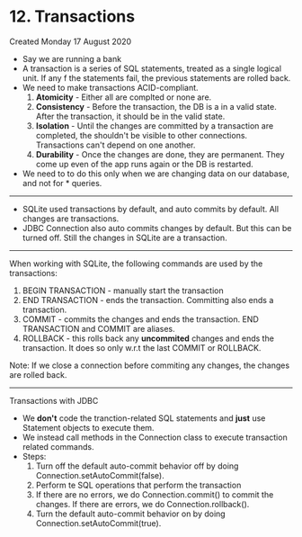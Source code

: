 # 12. Transactions
Created Monday 17 August 2020


* Say we are running a bank
* A transaction is a series of SQL statements, treated as a single logical unit. If any f the statements fail, the previous statements are rolled back.
* We need to make transactions ACID-compliant.
	1. **Atomicity** - Either all are complted or none are.
	2. **Consistency** - Before the transaction, the DB is a in a valid state. After the transaction, it should be in the valid state.
	3. **Isolation** - Until the changes are committed by a transaction are completed, the shouldn't be visible to other connections. Transactions can't depend on one another.
	4. **Durability** - Once the changes are done, they are permanent. They come up even of the app runs again or the DB is restarted.
* We need to to do this only when we are changing data on our database, and not for * queries.


*****


* SQLite used transactions by default, and auto commits by default. All changes are transactions.
* JDBC Connection also auto commits changes by default. But this can be turned off. Still the changes in SQLite are a transaction.


*****

When working with SQLite, the following commands are used by the transactions:

1. BEGIN TRANSACTION - manually start the transaction
2. END TRANSACTION - ends the transaction. Committing also ends a transaction.
3. COMMIT - commits the changes and ends the transaction. END TRANSACTION and COMMIT are aliases.
4. ROLLBACK - this rolls back any **uncommited** changes and ends the transaction. It does so only w.r.t the last COMMIT or ROLLBACK.

Note: If we close a connection before commiting any changes, the changes are rolled back.

*****

Transactions with JDBC

* We **don't** code the tranction-related SQL statements and **just** use Statement objects to execute them.
* We instead call methods in the Connection class to execute transaction related commands.
* Steps:
	1. Turn off the default auto-commit behavior off by doing Connection.setAutoCommit(false).
	2. Perform te SQL operations that perform the transaction
	3. If there are no errors, we do Connection.commit() to commit the changes. If there are errors, we do Connection.rollback().
	4. Turn the default auto-commit behavior on by doing Connection.setAutoCommit(true).


